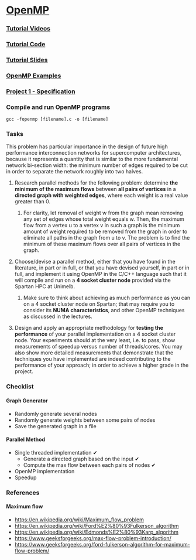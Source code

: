 # [OpenMP](https://www.openmp.org/resources/)



### [Tutorial Videos](https://www.youtube.com/playlist?list=PLLX-Q6B8xqZ8n8bwjGdzBJ25X2utwnoEG)

### [Tutorial Code](https://github.com/tgmattso/OpenMP_intro_tutorial)

### [Tutorial Slides](resources/Intro_To_OpenMP_Mattson.pdf)

### [OpenMP Examples](resources/openmp-examples-4.5.0.pdf)

### [Project 1 - Specification](resources/proj1-spec.pdf)



### Compile and run OpenMP programs

```
gcc -fopenmp [filename].c -o [filename]
```



### Tasks

This problem has particular importance in the design of future high performance interconnection networks for supercomputer architectures, because it represents a quantity that is similar to the more fundamental network bi-section width: the minimum number of edges required to be cut in order to separate the network roughly into two halves. 

1. Research parallel methods for the following problem: determine **the minimum of the maximum flows** between **all pairs of vertices** in a **directed graph with weighted edges**, where each weight is a real value greater than 0.

   1. For clarity, let removal of weight w from the graph mean removing any set of edges whose total weight equals w. Then, the maximum flow from a vertex u to a vertex v in such a graph is the minimum amount of weight required to be removed from the graph in order to eliminate all paths in the graph from u to v. The problem is to find the minimum of these maximum flows over all pairs of vertices in the graph.

2. Choose/devise a parallel method, either that you have found in the literature, in part or in full, or that you have devised yourself, in part or in full, and implement it using OpenMP in the C/C++ language such that it will compile and run on a **4 socket cluster node** provided via the Spartan HPC at Unimelb.

   1. Make sure to think about achieving as much performance as you can on a 4 socket cluster node on Spartan; that may require you to consider its **NUMA characteristics**, and other OpenMP techniques as discussed in the lectures.

3. Design and apply an appropriate methodology for **testing the performance** of your parallel implementation on a 4 socket cluster node. Your experiments should at the very least, i.e. to pass, show measurements of speedup versus number of threads/cores. You may also show more detailed measurements that demonstrate that the techniques you have implemented are indeed contributing to the performance of your approach; in order to achieve a higher grade in the project.



### Checklist

#### Graph Generator

* Randomly generate several nodes
* Randomly generate weights between some pairs of nodes
* Save the generated graph in a file

#### Parallel Method

* Single threaded implementation ✔
  * Generate a directed graph based on the input ✔
  * Compute the max flow between each pairs of nodes ✔
* OpenMP implementation
* Speedup



### References

#### Maximum flow

* https://en.wikipedia.org/wiki/Maximum_flow_problem
* https://en.wikipedia.org/wiki/Ford%E2%80%93Fulkerson_algorithm
* https://en.wikipedia.org/wiki/Edmonds%E2%80%93Karp_algorithm
* https://www.geeksforgeeks.org/max-flow-problem-introduction/
* https://www.geeksforgeeks.org/ford-fulkerson-algorithm-for-maximum-flow-problem/

